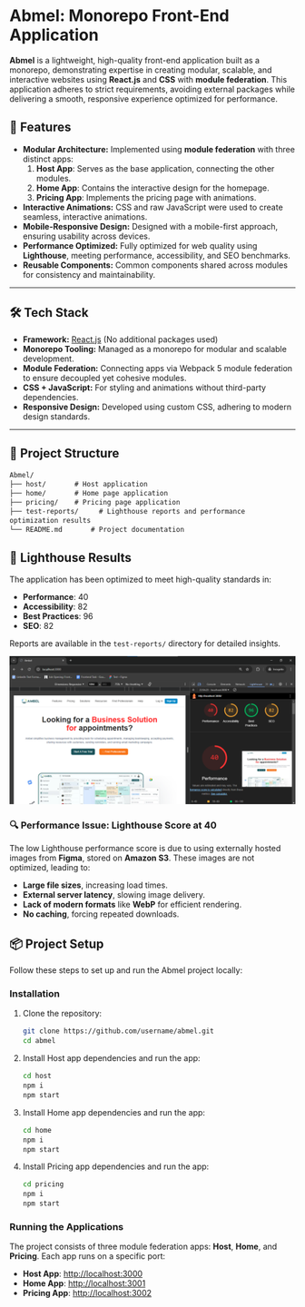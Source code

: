 # Abmel: Monorepo Front-End Application

**Abmel** is a lightweight, high-quality front-end application built as a monorepo, demonstrating expertise in creating modular, scalable, and interactive websites using **React.js** and **CSS** with **module federation**. This application adheres to strict requirements, avoiding external packages while delivering a smooth, responsive experience optimized for performance.

## 🌟 Features

- **Modular Architecture:** Implemented using **module federation** with three distinct apps:
  1. **Host App**: Serves as the base application, connecting the other modules.
  2. **Home App**: Contains the interactive design for the homepage.
  3. **Pricing App**: Implements the pricing page with animations.
- **Interactive Animations:** CSS and raw JavaScript were used to create seamless, interactive animations.
- **Mobile-Responsive Design:** Designed with a mobile-first approach, ensuring usability across devices.
- **Performance Optimized:** Fully optimized for web quality using **Lighthouse**, meeting performance, accessibility, and SEO benchmarks.
- **Reusable Components:** Common components shared across modules for consistency and maintainability.

---

## 🛠️ Tech Stack

- **Framework:** [React.js](https://reactjs.org/) (No additional packages used)
- **Monorepo Tooling:** Managed as a monorepo for modular and scalable development.
- **Module Federation:** Connecting apps via Webpack 5 module federation to ensure decoupled yet cohesive modules.
- **CSS + JavaScript:** For styling and animations without third-party dependencies.
- **Responsive Design:** Developed using custom CSS, adhering to modern design standards.

---

## 📂 Project Structure

```plaintext
Abmel/
├── host/       # Host application
├── home/       # Home page application
├── pricing/    # Pricing page application
├── test-reports/     # Lighthouse reports and performance optimization results
└── README.md       # Project documentation
```

## 🧪 Lighthouse Results

The application has been optimized to meet high-quality standards in:

- **Performance**: 40
- **Accessibility**: 82
- **Best Practices**: 96
- **SEO**: 82

Reports are available in the `test-reports/` directory for detailed insights.

![Lighthouse Test Report](/test-reports/lighthouse-test-report.png)

### 🔍 Performance Issue: Lighthouse Score at 40

The low Lighthouse performance score is due to using externally hosted images from **Figma**, stored on **Amazon S3**. These images are not optimized, leading to:

- **Large file sizes**, increasing load times.
- **External server latency**, slowing image delivery.
- **Lack of modern formats** like **WebP** for efficient rendering.
- **No caching**, forcing repeated downloads.

## 📦 Project Setup

Follow these steps to set up and run the Abmel project locally:

### Installation

1. Clone the repository:

   ```bash
   git clone https://github.com/username/abmel.git
   cd abmel
   ```

2. Install Host app dependencies and run the app:

   ```bash
   cd host
   npm i
   npm start
   ```

3. Install Home app dependencies and run the app:

   ```bash
   cd home
   npm i
   npm start
   ```

4. Install Pricing app dependencies and run the app:
   ```bash
   cd pricing
   npm i
   npm start
   ```

### Running the Applications

The project consists of three module federation apps: **Host**, **Home**, and **Pricing**. Each app runs on a specific port:

- **Host App**: [http://localhost:3000](http://localhost:3000)
- **Home App**: [http://localhost:3001](http://localhost:3001)
- **Pricing App**: [http://localhost:3002](http://localhost:3002)
